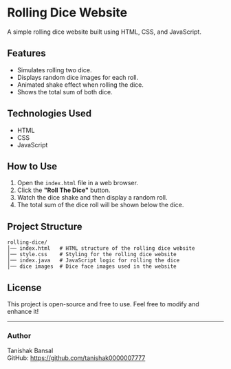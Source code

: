 # Rolling Dice Website

A simple rolling dice website built using HTML, CSS, and JavaScript.

## Features
- Simulates rolling two dice.
- Displays random dice images for each roll.
- Animated shake effect when rolling the dice.
- Shows the total sum of both dice.

## Technologies Used
- HTML
- CSS
- JavaScript

## How to Use
1. Open the `index.html` file in a web browser.
2. Click the **"Roll The Dice"** button.
3. Watch the dice shake and then display a random roll.
4. The total sum of the dice roll will be shown below the dice.

## Project Structure
```
rolling-dice/
│── index.html   # HTML structure of the rolling dice website
│── style.css    # Styling for the rolling dice website
│── index.java   # JavaScript logic for rolling the dice
│── dice images  # Dice face images used in the website
```

## License
This project is open-source and free to use. Feel free to modify and enhance it!

---
### Author
Tanishak Bansal  
GitHub: https://github.com/tanishak0000007777
